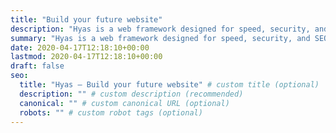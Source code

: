 ```yaml
---
title: "Build your future website"
description: "Hyas is a web framework designed for speed, security, and SEO — all powered by Hugo and npm."
summary: "Hyas is a web framework designed for speed, security, and SEO — all powered by Hugo and npm."
date: 2020-04-17T12:18:10+00:00
lastmod: 2020-04-17T12:18:10+00:00
draft: false
seo:
  title: "Hyas — Build your future website" # custom title (optional)
  description: "" # custom description (recommended)
  canonical: "" # custom canonical URL (optional)
  robots: "" # custom robot tags (optional)
---
```

